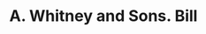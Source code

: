 ---
doi: 10.7916/D8D80PJZ
date_other: '1861'
date_other_textual: '1861'
form: printed ephemera
genre:
- Invoices
name:
- A. Whitney and Sons
object_in_context_url: https://biggert.cul.columbia.edu/items/view/ave_biggert_01385
subject_hierarchical_geographic:
- Philadelphia, Pennsylvania, United States
subject_name:
- A. Whitney and Sons
title: A. Whitney and Sons. Bill
sort_title: A. Whitney and Sons. Bill
call_number: ave_biggert_01385
coordinates:
- 40.00944444444445,-75.13333333333334
pid: ave_biggert_01385
identifiers: ave_biggert_01385
permalink: /biggert/ave_biggert_01385/
layout: iiif-image-page
---